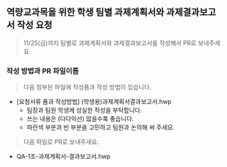 
## 역량교과목을 위한 학생 팀별 과제계획서와 과제결과보고서 작성 요청
 
 > 11/25(금)까지 팀별로 과제계획서와 과제결과보고서를 작성해서 PR로 보내주세요. 
 
### 작성 방법과 PR 파일이름

 > 다음 첨부된 파일에 작성폼과 작성 방법이 있습니다. 
   - [요청서류 폼과 작성방법] (학생용)과제계획서결과보고서.hwp
     - 팀장과 팀원 학생께 성실한 작성을 부탁합니다. 
     - 쓰는 내용은 (다다익선) 많을수록 좋습니다. 
     - 파란색 부분과 빈 부분을 고민하고 팀원과 논의해 써 주세요.

 > 다음 파일로 PR로 보내주세요. 
   - QA-1조-과제계획서-결과보고서.hwp
